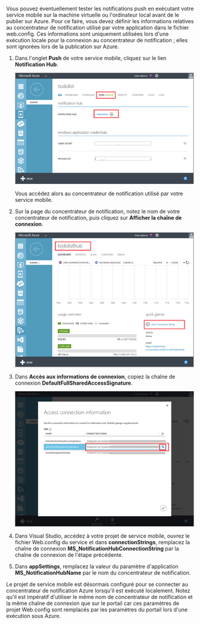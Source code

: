 ﻿
Vous pouvez éventuellement tester les notifications push en exécutant votre service mobile sur la machine virtuelle ou l'ordinateur local avant de le publier sur Azure. Pour ce faire, vous devez définir les informations relatives au concentrateur de notification utilisé par votre application dans le fichier web.config. Ces informations sont uniquement utilisées lors d'une exécution locale pour la connexion au concentrateur de notification ; elles sont ignorées lors de la publication sur Azure.

1. Dans l'onglet **Push** de votre service mobile, cliquez sur le lien **Notification Hub**.

	![](./media/mobile-services-dotnet-backend-configure-local-push/link-to-notification-hub.png)

	Vous accédez alors au concentrateur de notification utilisé par votre service mobile.

2. Sur la page du concentrateur de notification, notez le nom de votre concentrateur de notification, puis cliquez sur **Afficher la chaîne de connexion**.

	![](./media/mobile-services-dotnet-backend-configure-local-push/notification-hub-page.png)

3. Dans **Accès aux informations de connexion**, copiez la chaîne de connexion **DefaultFullSharedAccessSignature**.

	![](./media/mobile-services-dotnet-backend-configure-local-push/notification-hub-connection-string.png)

4. Dans Visual Studio, accédez à votre projet de service mobile, ouvrez le fichier Web.config du service et dans **connectionStrings**, remplacez la chaîne de connexion **MS_NotificationHubConnectionString** par la chaîne de connexion de l'étape précédente.

5. Dans **appSettings**, remplacez la valeur du paramètre d'application **MS_NotificationHubName** par le nom du concentrateur de notification.

Le projet de service mobile est désormais configuré pour se connecter au concentrateur de notification Azure lorsqu'il est exécuté localement. Notez qu'il est impératif d'utiliser le même nom de concentrateur de notification et la même chaîne de connexion que sur le portail car ces paramètres de projet Web.config sont remplacés par les paramètres du portail lors d'une exécution sous Azure.<!--HONumber=42-->
